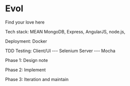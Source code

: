 # Evol
Find your love here

Tech stack: MEAN
MongoDB, Express, AngularJS, node.js, 

Deployment: Docker

TDD
Testing: 
Client/UI --- Selenium
Server --- Mocha

Phase 1: Design note

Phase 2: Implement

Phase 3: Iteration and maintain
